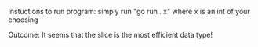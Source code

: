 Instuctions to run program:
simply run "go run . x" where x is an int of your choosing

Outcome:
It seems that the slice is the most efficient data type!